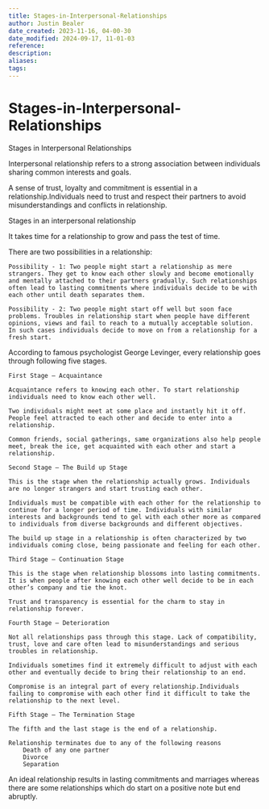 ```yaml
---
title: Stages-in-Interpersonal-Relationships
author: Justin Bealer
date_created: 2023-11-16, 04-00-30
date_modified: 2024-09-17, 11-01-03
reference: 
description: 
aliases: 
tags: 
---
```

# Stages-in-Interpersonal-Relationships
Stages in Interpersonal Relationships

Interpersonal relationship refers to a strong association between individuals sharing common interests and goals.

A sense of trust, loyalty and commitment is essential in a relationship.Individuals need to trust and respect their partners to avoid misunderstandings and conflicts in relationship.

Stages in an interpersonal relationship

It takes time for a relationship to grow and pass the test of time.

There are two possibilities in a relationship:

    Possibility - 1: Two people might start a relationship as mere strangers. They get to know each other slowly and become emotionally and mentally attached to their partners gradually. Such relationships often lead to lasting commitments where individuals decide to be with each other until death separates them.

    Possibility - 2: Two people might start off well but soon face problems. Troubles in relationship start when people have different opinions, views and fail to reach to a mutually acceptable solution. In such cases individuals decide to move on from a relationship for a fresh start.

According to famous psychologist George Levinger, every relationship goes through following five stages.

    First Stage – Acquaintance

    Acquaintance refers to knowing each other. To start relationship individuals need to know each other well.

    Two individuals might meet at some place and instantly hit it off. People feel attracted to each other and decide to enter into a relationship.

    Common friends, social gatherings, same organizations also help people meet, break the ice, get acquainted with each other and start a relationship.

    Second Stage – The Build up Stage

    This is the stage when the relationship actually grows. Individuals are no longer strangers and start trusting each other.

    Individuals must be compatible with each other for the relationship to continue for a longer period of time. Individuals with similar interests and backgrounds tend to gel with each other more as compared to individuals from diverse backgrounds and different objectives.

    The build up stage in a relationship is often characterized by two individuals coming close, being passionate and feeling for each other.

    Third Stage – Continuation Stage

    This is the stage when relationship blossoms into lasting commitments. It is when people after knowing each other well decide to be in each other’s company and tie the knot.

    Trust and transparency is essential for the charm to stay in relationship forever.

    Fourth Stage – Deterioration

    Not all relationships pass through this stage. Lack of compatibility, trust, love and care often lead to misunderstandings and serious troubles in relationship.

    Individuals sometimes find it extremely difficult to adjust with each other and eventually decide to bring their relationship to an end.

    Compromise is an integral part of every relationship.Individuals failing to compromise with each other find it difficult to take the relationship to the next level.

    Fifth Stage – The Termination Stage

    The fifth and the last stage is the end of a relationship.

    Relationship terminates due to any of the following reasons
        Death of any one partner
        Divorce
        Separation 

An ideal relationship results in lasting commitments and marriages whereas there are some relationships which do start on a positive note but end abruptly.
